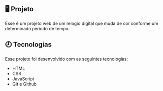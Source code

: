 ## 🖥️ Projeto
Esse é um projeto web de um relogio digital que muda de cor conforme um determinado período de tempo. 

## 🕗 Tecnologias
Esse projeto foi desenvolvido com as seguintes tecnologias:

- HTML
- CSS
- JavaScript
- Git e Github